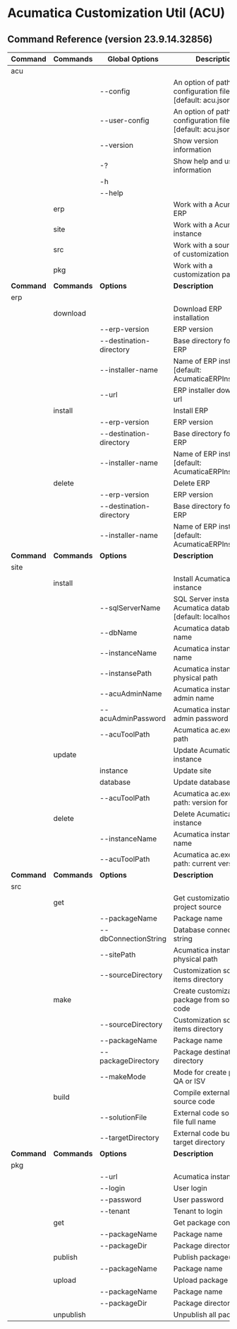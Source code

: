 # Acumatica Customization Util (ACU)

## Command Reference (version 23.9.14.32856)

| **Command** | **Commands** | **Global Options**      | **Description**                                                       
|-------------|--------------|-------------------------|-----------------------------------------------------------------------
| acu         |              |                         |                                                                       
|             |              | --config                | An option of path to configuration file [default: acu.json]           
|             |              | --user-config           | An option of path to user configuration file [default: acu.json.user] 
|             |              | --version               | Show version information                                              
|             |              | -?                      | Show help and usage information                                       
|             |              | -h                      |                                                                       
|             |              | --help                  |                                                                       
|             | erp          |                         | Work with a Acumatica ERP                                             
|             | site         |                         | Work with a Acumatica instance                                        
|             | src          |                         | Work with a source code of customization                              
|             | pkg          |                         | Work with a customization package                                     
| **Command** | **Commands** | **Options**             | **Description**                                                       
| erp         |              |                         |                                                                       
|             | download     |                         | Download ERP installation                                             
|             |              | --erp-version           | ERP version                                                           
|             |              | --destination-directory | Base directory for install ERP                                        
|             |              | --installer-name        | Name of ERP installer file [default: AcumaticaERPInstall.msi]         
|             |              | --url                   | ERP installer download url                                            
|             | install      |                         | Install ERP                                                           
|             |              | --erp-version           | ERP version                                                           
|             |              | --destination-directory | Base directory for install ERP                                        
|             |              | --installer-name        | Name of ERP installer file [default: AcumaticaERPInstall.msi]         
|             | delete       |                         | Delete ERP                                                            
|             |              | --erp-version           | ERP version                                                           
|             |              | --destination-directory | Base directory for install ERP                                        
|             |              | --installer-name        | Name of ERP installer file [default: AcumaticaERPInstall.msi]         
| **Command** | **Commands** | **Options**             | **Description**                                                           
| site        |              |                         |                                                                       
|             | install      |                         | Install Acumatica instance                                            
|             |              | --sqlServerName         | SQL Server instance for Acumatica database [default: localhost]       
|             |              | --dbName                | Acumatica database name                                               
|             |              | --instanceName          | Acumatica instance name                                               
|             |              | --instansePath          | Acumatica instanse physical path                                      
|             |              | --acuAdminName          | Acumatica instance admin name                                         
|             |              | --acuAdminPassword      | Acumatica instance admin password                                     
|             |              | --acuToolPath           | Acumatica ac.exe tool path                                            
|             | update       |                         | Update Acumatica instance                                             
|             |              | instance                | Update site                                                           
|             |              | database                | Update database                                                       
|             |              | --acuToolPath           | Acumatica ac.exe tool path: version for update                        
|             | delete       |                         | Delete Acumatica instance                                             
|             |              | --instanceName          | Acumatica instance name                                               
|             |              | --acuToolPath           | Acumatica ac.exe tool path: current version                           
| **Command** | **Commands** | **Options**             | **Description**                                                           
| src         |              |                         |                                                                       
|             | get          |                         | Get customization project source                                      
|             |              | --packageName           | Package name                                                          
|             |              | --dbConnectionString    | Database connection string                                            
|             |              | --sitePath              | Acumatica instance physical path                                      
|             |              | --sourceDirectory       | Customization source items directory                                  
|             | make         |                         | Create customization package from source code                         
|             |              | --sourceDirectory       | Customization source items directory                                  
|             |              | --packageName           | Package name                                                          
|             |              | --packageDirectory      | Package destination directory                                         
|             |              | --makeMode              | Mode for create package QA or ISV                                     
|             | build        |                         | Compile external library source code                                  
|             |              | --solutionFile          | External code solution file full name                                 
|             |              | --targetDirectory       | External code build target directory                                  
| **Command** | **Commands** | **Options**             | **Description**                                                           
| pkg         |              |                         |                                                                       
|             |              | --url                   | Acumatica instance url                                                
|             |              | --login                 | User login                                                            
|             |              | --password              | User password                                                         
|             |              | --tenant                | Tenant to login                                                       
|             | get          |                         | Get package content.                                                  
|             |              | --packageName           | Package name                                                          
|             |              | --packageDir            | Package directory                                                     
|             | publish      |                         | Publish package(s)                                                    
|             |              | --packageName           | Package name                                                          
|             | upload       |                         | Upload package                                                        
|             |              | --packageName           | Package name                                                          
|             |              | --packageDir            | Package directory                                                     
|             | unpublish    |                         | Unpublish all packages                                                

